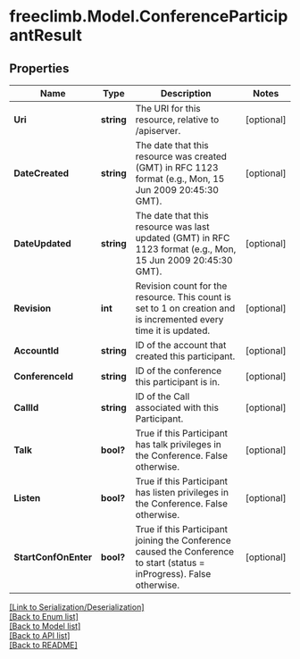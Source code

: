 # freeclimb.Model.ConferenceParticipantResult


## Properties

Name | Type | Description | Notes
------------ | ------------- | ------------- | -------------
**Uri** | **string** | The URI for this resource, relative to /apiserver. | [optional] 
**DateCreated** | **string** | The date that this resource was created (GMT) in RFC 1123 format (e.g., Mon, 15 Jun 2009 20:45:30 GMT). | [optional] 
**DateUpdated** | **string** | The date that this resource was last updated (GMT) in RFC 1123 format (e.g., Mon, 15 Jun 2009 20:45:30 GMT). | [optional] 
**Revision** | **int** | Revision count for the resource. This count is set to 1 on creation and is incremented every time it is updated. | [optional] 
**AccountId** | **string** | ID of the account that created this participant. | [optional] 
**ConferenceId** | **string** | ID of the conference this participant is in. | [optional] 
**CallId** | **string** | ID of the Call associated with this Participant. | [optional] 
**Talk** | **bool?** | True if this Participant has talk privileges in the Conference. False otherwise. | [optional] 
**Listen** | **bool?** | True if this Participant has listen privileges in the Conference. False otherwise. | [optional] 
**StartConfOnEnter** | **bool?** | True if this Participant joining the Conference caused the Conference to start (status &#x3D; inProgress). False otherwise. | [optional] 

[[Link to Serialization/Deserialization]](../README.md#documentation-for-serialization-deserialization)<br /> 
[[Back to Enum list]](../README.md#documentation-for-enums)<br /> 
[[Back to Model list]](../README.md#documentation-for-models)<br /> 
[[Back to API list]](../README.md#documentation-for-api-endpoints) <br /> 
[[Back to README]](../README.md) <br /> 
